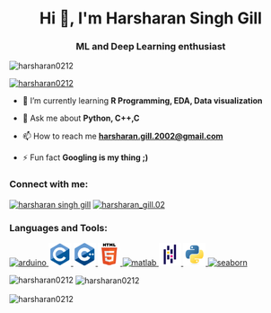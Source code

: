 <h1 align="center">Hi 👋, I'm Harsharan Singh Gill</h1>
<h3 align="center">ML and Deep Learning enthusiast</h3>

<p align="left"> <img src="https://komarev.com/ghpvc/?username=harsharan0212&label=Profile%20views&color=0e75b6&style=flat" alt="harsharan0212" /> </p>

<p align="left"> <a href="https://github.com/ryo-ma/github-profile-trophy"><img src="https://github-profile-trophy.vercel.app/?username=harsharan0212" alt="harsharan0212" /></a> </p>

- 🌱 I’m currently learning **R Programming, EDA, Data visualization**

- 💬 Ask me about **Python, C++,C**

- 📫 How to reach me **harsharan.gill.2002@gmail.com**

- ⚡ Fun fact **Googling is my thing ;)**

<h3 align="left">Connect with me:</h3>
<p align="left">
<a href="https://linkedin.com/in/harsharan singh gill" target="blank"><img align="center" src="https://raw.githubusercontent.com/rahuldkjain/github-profile-readme-generator/master/src/images/icons/Social/linked-in-alt.svg" alt="harsharan singh gill" height="30" width="40" /></a>
<a href="https://instagram.com/harsharan_gill.02" target="blank"><img align="center" src="https://raw.githubusercontent.com/rahuldkjain/github-profile-readme-generator/master/src/images/icons/Social/instagram.svg" alt="harsharan_gill.02" height="30" width="40" /></a>
</p>

<h3 align="left">Languages and Tools:</h3>
<p align="left"> <a href="https://www.arduino.cc/" target="_blank" rel="noreferrer"> <img src="https://cdn.worldvectorlogo.com/logos/arduino-1.svg" alt="arduino" width="40" height="40"/> </a> <a href="https://www.cprogramming.com/" target="_blank" rel="noreferrer"> <img src="https://raw.githubusercontent.com/devicons/devicon/master/icons/c/c-original.svg" alt="c" width="40" height="40"/> </a> <a href="https://www.w3schools.com/cpp/" target="_blank" rel="noreferrer"> <img src="https://raw.githubusercontent.com/devicons/devicon/master/icons/cplusplus/cplusplus-original.svg" alt="cplusplus" width="40" height="40"/> </a> <a href="https://www.w3.org/html/" target="_blank" rel="noreferrer"> <img src="https://raw.githubusercontent.com/devicons/devicon/master/icons/html5/html5-original-wordmark.svg" alt="html5" width="40" height="40"/> </a> <a href="https://www.mathworks.com/" target="_blank" rel="noreferrer"> <img src="https://upload.wikimedia.org/wikipedia/commons/2/21/Matlab_Logo.png" alt="matlab" width="40" height="40"/> </a> <a href="https://pandas.pydata.org/" target="_blank" rel="noreferrer"> <img src="https://raw.githubusercontent.com/devicons/devicon/2ae2a900d2f041da66e950e4d48052658d850630/icons/pandas/pandas-original.svg" alt="pandas" width="40" height="40"/> </a> <a href="https://www.python.org" target="_blank" rel="noreferrer"> <img src="https://raw.githubusercontent.com/devicons/devicon/master/icons/python/python-original.svg" alt="python" width="40" height="40"/> </a> <a href="https://seaborn.pydata.org/" target="_blank" rel="noreferrer"> <img src="https://seaborn.pydata.org/_images/logo-mark-lightbg.svg" alt="seaborn" width="40" height="40"/> </a> </p>

<p><img align="left" src="https://github-readme-stats.vercel.app/api/top-langs?username=harsharan0212&show_icons=true&locale=en&layout=compact" alt="harsharan0212" /></p>

<p>&nbsp;<img align="center" src="https://github-readme-stats.vercel.app/api?username=harsharan0212&show_icons=true&locale=en" alt="harsharan0212" /></p>

<p><img align="center" src="https://github-readme-streak-stats.herokuapp.com/?user=harsharan0212&" alt="harsharan0212" /></p>
